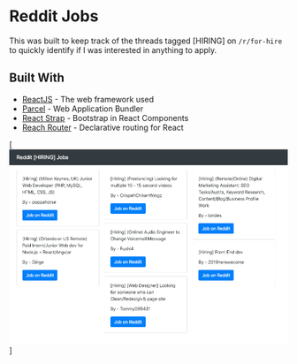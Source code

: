 # Reddit Jobs

This was built to keep track of the threads tagged [HIRING] on `/r/for-hire` to quickly identify if I was interested in anything to apply.

## Built With

* [ReactJS](https://github.com/facebook/react) - The web framework used
* [Parcel](https://github.com/parcel-bundler/parcel) - Web Application Bundler
* [React Strap](https://github.com/reactstrap/reactstrap) - Bootstrap in React Components
* [Reach Router](https://github.com/ReactTraining/react-router) - Declarative routing for React

[![screenshot](https://github.com/imcodingideas/jobs-on-reddit/raw/master/screenshot.png)]
